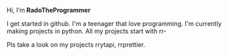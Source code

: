 Hi, I’m **RadoTheProgrammer**

I get started in github.
I'm a teenager that love programming.
I'm currently making projects in python. All my projects start with rr-

Pls take a look on my projects rrytapi, rrprettier.

<!---
RadoTheProgrammer/RadoTheProgrammer is a ✨ special ✨ repository because its `README.md` (this file) appears on your GitHub profile.
You can click the Preview link to take a look at your changes.
--->
